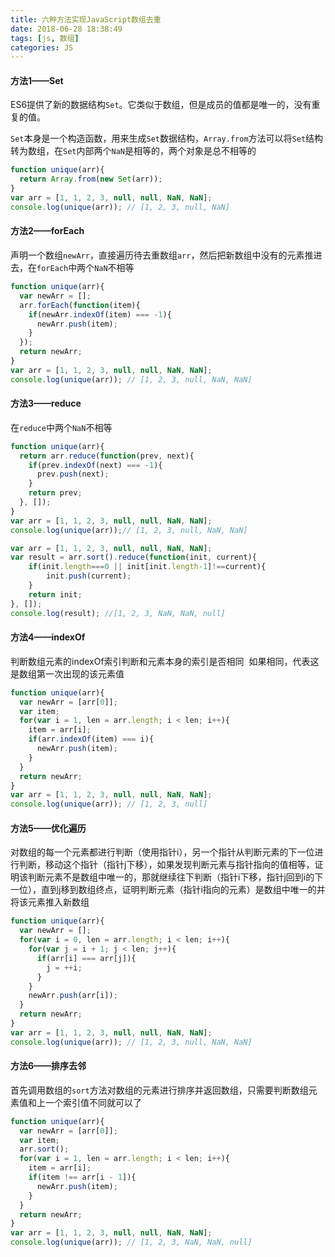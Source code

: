 ```yaml
---
title: 六种方法实现JavaScript数组去重
date: 2018-06-28 18:38:49
tags: [js, 数组]
categories: JS
---
```


#### 方法1——Set

ES6提供了新的数据结构`Set`。它类似于数组，但是成员的值都是唯一的，没有重复的值。

`Set`本身是一个构造函数，用来生成`Set`数据结构，`Array.from`方法可以将`Set`结构转为数组，在`Set`内部两个`NaN`是相等的，两个对象是总不相等的



```js
function unique(arr){
  return Array.from(new Set(arr));
}
var arr = [1, 1, 2, 3, null, null, NaN, NaN];
console.log(unique(arr)); // [1, 2, 3, null, NaN]
```



#### 方法2——forEach

声明一个数组`newArr`，直接遍历待去重数组`arr`，然后把新数组中没有的元素推进去，在`forEach`中两个`NaN`不相等

```js
function unique(arr){
  var newArr = [];
  arr.forEach(function(item){
    if(newArr.indexOf(item) === -1){
      newArr.push(item);
    }
  });
  return newArr;
}
var arr = [1, 1, 2, 3, null, null, NaN, NaN];
console.log(unique(arr)); // [1, 2, 3, null, NaN, NaN]
```





#### 方法3——reduce

在`reduce`中两个`NaN`不相等

```js
function unique(arr){
  return arr.reduce(function(prev, next){
    if(prev.indexOf(next) === -1){
      prev.push(next);
    }
    return prev;
  }, []);
}
var arr = [1, 1, 2, 3, null, null, NaN, NaN];
console.log(unique(arr));// [1, 2, 3, null, NaN, NaN]
```



```js
var arr = [1, 1, 2, 3, null, null, NaN, NaN];
var result = arr.sort().reduce(function(init, current){
    if(init.length===0 || init[init.length-1]!==current){
        init.push(current);
    }
    return init;
}, []);
console.log(result); //[1, 2, 3, NaN, NaN, null]
```





#### 方法4——indexOf

判断数组元素的indexOf索引判断和元素本身的索引是否相同  如果相同，代表这是数组第一次出现的该元素值

```js
function unique(arr){
  var newArr = [arr[0]];
  var item;
  for(var i = 1, len = arr.length; i < len; i++){
    item = arr[i];
    if(arr.indexOf(item) === i){
      newArr.push(item);
    }
  }
  return newArr;
}
var arr = [1, 1, 2, 3, null, null, NaN, NaN];
console.log(unique(arr)); // [1, 2, 3, null]
```





#### 方法5——优化遍历

对数组的每一个元素都进行判断（使用指针i），另一个指针从判断元素的下一位进行判断，移动这个指针（指针j下移），如果发现判断元素与指针指向的值相等，证明该判断元素不是数组中唯一的，那就继续往下判断（指针i下移，指针j回到i的下一位），直到j移到数组终点，证明判断元素（指针i指向的元素）是数组中唯一的并将该元素推入新数组

```js
function unique(arr){
  var newArr = [];
  for(var i = 0, len = arr.length; i < len; i++){
    for(var j = i + 1; j < len; j++){
      if(arr[i] === arr[j]){
        j = ++i;
      }
    }
    newArr.push(arr[i]);
  }
  return newArr;
}
var arr = [1, 1, 2, 3, null, null, NaN, NaN];
console.log(unique(arr)); // [1, 2, 3, null, NaN, NaN]
```





#### 方法6——排序去邻

首先调用数组的`sort`方法对数组的元素进行排序并返回数组，只需要判断数组元素值和上一个索引值不同就可以了

```js
function unique(arr){
  var newArr = [arr[0]];
  var item;
  arr.sort();
  for(var i = 1, len = arr.length; i < len; i++){
    item = arr[i];
    if(item !== arr[i - 1]){
      newArr.push(item);
    }
  }
  return newArr;
}
var arr = [1, 1, 2, 3, null, null, NaN, NaN];
console.log(unique(arr)); // [1, 2, 3, NaN, NaN, null]
```

